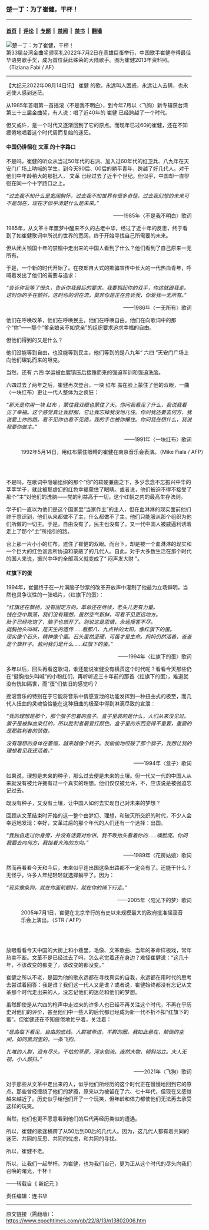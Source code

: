 ### 楚一丁：为了崔健，干杯！

---

#### [首页](../../../..?n13802006) &nbsp;|&nbsp; [评论](../../../../../epoch-comment?n13802006) &nbsp;|&nbsp; [专题](../../../../../epoch-special?n13802006) &nbsp;|&nbsp; [禁闻](../../../../../epoch-news?n13802006) &nbsp;|&nbsp; [禁书](../../../../../books?n13802006) &nbsp;|&nbsp; [翻墙](https://github.com/gfw-breaker/nogfw/blob/master/README.md?n13802006)


<div><img alt="楚一丁：为了崔健，干杯！" class="attachment-djy_600_400 size-djy_600_400 wp-post-image" src="https://i.epochtimes.com/assets/uploads/2022/08/id13802009-000_Par7712383-600x400.jpg"/>
<div class="caption">
 第33届台湾金曲奖颁奖礼2022年7月2日在高雄巨蛋举行，中国歌手崔健夺得最佳华语男歌手奖，成为首位获此殊荣的大陆歌手。图为崔健2013年资料照。（Tiziana Fabi / AF）
</div></div><hr/><div class="post_content" id="artbody" itemprop="articleBody">
 <!-- article content begin -->
 <p>
  【大纪元2022年08月14日讯】
  <ok href="https://www.epochtimes.com/gb/tag/%E5%B4%94%E5%81%A5.html">
   崔健
  </ok>
  的歌，永远叫人困惑，永远让人去猜，也永远使人感到迷茫。
 </p>
 <p>
  从1985年首唱第一首摇滚〈不是我不明白〉，到今年7月以〈飞狗〉新专辑获台湾第三十三届金曲奖，有人说：唱了近40年的
  <ok href="https://www.epochtimes.com/gb/tag/%E5%B4%94%E5%81%A5.html">
   崔健
  </ok>
  已经跨越了一个时代。
 </p>
 <p>
  但又或许，是一个时代又逐渐回到了它的原点。而现年已过60的崔健，还在不知疲倦地唱着这个时代周而复始的迷茫。
 </p>
 <h4>
  中国仍徘徊在
  <ok href="https://www.epochtimes.com/gb/tag/%E6%96%87%E9%9D%A9.html">
   文革
  </ok>
  的十字路口
 </h4>
 <p>
  不是吗，崔健的听众从当过50年代的右派、加入过60年代的红卫兵、八九年在天安门广场上呐喊的学生，到今天90后、00后的躺平青年，跨越了好几代人。对于他们中年龄稍大的那批人，
  <ok href="https://www.epochtimes.com/gb/tag/%E6%96%87%E9%9D%A9.html">
   文革
  </ok>
  已经过去了近半个世纪。但似乎，中国却一直徘徊在同一个十字路口之上。
 </p>
 <p>
  <em>
   “过去我不知什么是宽阔胸怀，过去我不知世界有很多奇怪，过去我幻想的未来可不是现在，现在才似乎清楚什么是未来。”
  </em>
 </p>
 <p style="text-align: right;">
  ——1985年〈不是我不明白〉歌词
 </p>
 <p>
  1985年，从文革十年噩梦中醒来不久的古老中华，经过了近十年的反思，终于看到了如崔健歌词中所说的世界的宽阔，终于开始寻找自己所需要的未来。
 </p>
 <p>
  但从闭关锁国十年的禁锢中走出来的中国人看到了什么？他们看到了自己原来一无所有。
 </p>
 <p>
  于是，一个新的时代开始了。在夜郎自大式的欺骗宣传中长大的一代热血青年，呼喊着发出了他们的需要与追求：
 </p>
 <p>
  <em>
   “告诉你我等了很久，告诉你我最后的要求。我要抓起你的双手，你这就跟我走。这时你的手在颤抖，这时你的泪在流，莫非你是正在告诉我，你爱我一无所有。”
  </em>
 </p>
 <p style="text-align: right;">
  ——1986年〈一无所有〉歌词
 </p>
 <p>
  他们在呼唤改革，他们在呼唤民主，他们在呼唤自由。他们在向歌词中的那个“你”——那个“爹亲娘亲不如党亲”的组织要求追求幸福的自由。
 </p>
 <p>
  但他们得到的又是什么？
 </p>
 <p>
  他们没能等到自由，也没能等到民主，他们等到的是八九年“
  <ok href="https://www.epochtimes.com/gb/tag/%E5%85%AD%E5%9B%9B.html">
   六四
  </ok>
  ”天安门广场上向他们碾轧而来的坦克。
 </p>
 <p>
  当然，还有
  <ok href="https://www.epochtimes.com/gb/tag/%E5%85%AD%E5%9B%9B.html">
   六四
  </ok>
  学运被血腥镇压后接踵而来的强迫军训和强迫洗脑。
 </p>
 <p>
  六四过去了两年之后，崔健再次登台，一块
  <ok href="https://www.epochtimes.com/gb/tag/%E7%BA%A2%E5%B8%83.html">
   红布
  </ok>
  盖在脸上蒙住了他的双眼，一曲〈一块红布〉更让一代人整体为之疯狂：
 </p>
 <p>
  <em>
   “那天是你用一块
   <ok href="https://www.epochtimes.com/gb/tag/%E7%BA%A2%E5%B8%83.html">
    红布
   </ok>
   ，蒙住我双眼也蒙住了天。你问我看见了什么，我说我看见了幸福。这个感觉真让我舒服，它让我忘掉我没地儿住。你问我还要去何方，我说要上你的路。看不见你也看不见路，我的手也被你攥住。你问我在想什么，我说我要你做主。”
  </em>
 </p>
 <p style="text-align: right;">
  ——1991年〈一块红布〉歌词
 </p>
 <figure aria-describedby="caption-attachment-13802007" class="wp-caption aligncenter" id="attachment_13802007" style="width: 600px">
  <ok href="https://i.epochtimes.com/assets/uploads/2022/08/id13802007-000_APP2000021178374-e1660409715862.jpg" target="_blank">
   <img alt="" class="size-large wp-image-13802007" src="https://i.epochtimes.com/assets/uploads/2022/08/id13802007-000_APP2000021178374-600x412.jpg"/>
  </ok>
  <br/><figcaption class="wp-caption-text" id="caption-attachment-13802007">
   1992年5月14日，用红布蒙住眼睛的崔健在南京音乐会表演。（Mike Fiala / AFP）
  </figcaption><br/>
 </figure><br/>
 <p>
  不是吗，在歌词中隐喻组织的那个“你”的软硬兼施之下，多少念念不忘振兴中华的莘莘学子，就此被那虚幻的红色幸福蒙住了眼睛。或者说，他们被迫不得不接受了那个“主”对他们的洗脑——党的利益高于一切，这个红朝之内的最高生存法则。
 </p>
 <p>
  学子们一直以为他们是这个国家里“当家作主”的主人，但在血淋淋的现实面前他们终于意识到，他们从来都做不了主，什么都做不了主。他们只能服从那个组织为他们所做的一切主。于是，自由没有了，民主也没有了。又一代中国人被威逼利诱着走上了那个“主”所指引的路。
 </p>
 <p>
  台上那一片小小的红布，遮住了崔健的双眼。而台下，却是被一个血淋淋的现实和一个巨大的红色谎言所协迫和蒙蔽了的几代人。自此，对于大多数生活在那个时代的国人来说，振兴中华的全部涵义就变成了“
  <ok href="https://www.epochtimes.com/gb/tag/%E9%97%B7%E5%A3%B0%E5%8F%91%E5%A4%A7%E8%B4%A2.html">
   闷声发大财
  </ok>
  ”。
 </p>
 <h4>
  红旗下的蛋
 </h4>
 <p>
  1994年，崔健终于在一片满脑子钞票的改革开放声中灌制了他最为立场鲜明，当然也具争议性的一张唱片，〈红旗下的蛋〉：
 </p>
 <p>
  <em>
   “红旗还在飘扬，没有固定方向。革命还在继续，老头儿更有力量。
  </em>
  <br/>
  <em>
   钱在空中飘荡，我们没有理想。虽然空气新鲜，可看不见更远地方。
  </em>
  <br/>
  <em>
   肚子已经吃饱了，脑子也想开了。别说这是恩情，永远报答不尽。
  </em>
  <br/>
  <em>
   挺胸抬头叫喊，是天生的遗传……看那八、九点钟的太阳，像红旗下的蛋。
  </em>
  <br/>
  <em>
   现实像个石头，精神像个蛋。石头虽然坚硬，可蛋才是生命。妈妈仍然活着，爸爸是个旗杆子。若问我们是什么……红旗下的蛋。”
  </em>
 </p>
 <p style="text-align: right;">
  ——1994年〈红旗下的蛋〉歌词
 </p>
 <p>
  多年以后，回头再看这歌词，谁还能说崔健没有横贯这个时代呢？看看今天那些仍在“挺胸抬头叫喊”的小粉红们，再听听近三十年前的那首〈红旗下的蛋〉，难道就没有恍如隔世，而“蛋”们依旧的感觉吗？
 </p>
 <p>
  摇滚音乐的特别在于它能将音乐中情感宣泄的功能发挥到一种扭曲式的极至，而几代人扭曲的灵魂恰恰能在这种扭曲的极至中得到淋漓尽致的宣泄：
 </p>
 <p>
  <em>
   “我的理想是那个，那个旗子包着的盒子。盒子里装的是什么，人们从来没见过。旗子是被鲜血染红的，所以胜利者最爱红颜色。盒子里的东西变得不重要，重要的是那胜利者的骄傲。
  </em>
 </p>
 <p>
  <em>
   没有理想的身体在萎缩，越来越像个耗子。我偷偷地咬破了那个旗子，我想让我的理想看见我还活着。”
  </em>
 </p>
 <p style="text-align: right;">
  ——1994年〈盒子〉歌词
 </p>
 <p>
  如果说，理想是未来的种子，那么过去便是未来的土壤。但一代又一代的中国人从来就没有被允许拥有过一个真实的理想。他们仅仅被允许，不，应该说是被强迫忘记过去。
 </p>
 <p>
  既没有种子，又没有土壤，让中国人如何去实现自己对未来的梦想？
 </p>
 <p>
  回顾从文革结束时开始的这一整个由梦幻、理想，和破灭所交织的时代，不少人会幸运地发现：幸好，文革过后的那个年代的人们还有一个选择：出国。
 </p>
 <p>
  <em>
   “我独自走过你身旁，并没有话要对你讲。我不敢抬头看着你的……噢脸庞。你问我要去向何方，我指着大海的方向。”
  </em>
 </p>
 <p style="text-align: right;">
  ——1989年〈花房姑娘〉歌词
 </p>
 <p>
  然而再看看今天和今后，未来似乎连出国这条出路都不一定会有了。还能干什么？无怪乎，许多人年纪轻轻就选择躺平了。因为：
 </p>
 <p>
  <em>
   “现实像条狗，就在你面前颤抖，就在你的绳下行走。”
  </em>
 </p>
 <p style="text-align: right;">
  ——2005年〈阳光下的梦〉歌词
 </p>
 <figure aria-describedby="caption-attachment-13802008" class="wp-caption aligncenter" id="attachment_13802008" style="width: 450px">
  <ok href="https://i.epochtimes.com/assets/uploads/2022/08/id13802008-000_HKG2005070240330-e1660410191366.jpg" target="_blank">
   <img alt="" class="wp-image-13802008" src="https://i.epochtimes.com/assets/uploads/2022/08/id13802008-000_HKG2005070240330-600x864.jpg"/>
  </ok>
  <br/><figcaption class="wp-caption-text" id="caption-attachment-13802008">
   2005年7月1日，崔健在北京举行的有史以来规模最大的政府批准摇滚音乐会上演出。（STR / AFP）
  </figcaption><br/>
 </figure><br/>
 <p>
  放眼看看今天中国的大街上和小巷里，毛像、文革歌曲、当年的革命样板戏，常年热卖不断。文革不是已经过去了吗，怎么老觉着还在身边？难怪崔健说：“这几十年，不该改变的都变了，该改变的都没变。”
 </p>
 <p>
  崔健之所以不老，是因为他的歌永远都在寻找真实的自我，永远都在用时代的思考去尝试着回答：我是谁？我们这一代人又是谁？或者说，崔健始终都没有忘记从文革那个时代走出来的人，没忘记他们的迷茫和他们的梦想。
 </p>
 <p>
  虽然即使是从六四的枪声中走过来的许多人也已经不再关注这个时代，不再在乎历史对他们的评价，甚至他们中一些人的后代都已经成为新一代不折不扣“红旗下的蛋”。但崔健还在不知疲倦地忙乎着，关注着：
 </p>
 <p>
  <em>
   “居高临下看见，自由的底线。人群被带进，羊群的圈。我如此悬在，颠倒的空间，如同黑洞里的，一条飞狗。
  </em>
 </p>
 <p>
  <em>
   扎堆的人群，没有尽头。干枯的草原，河水倒流。庞然大物，倾斜站立。大人无视，小人颤抖。”
  </em>
 </p>
 <p style="text-align: right;">
  ——2021年〈飞狗〉歌词
 </p>
 <p>
  对于那些从文革中走出来的人，似乎他们所经历的这个时代正在慢慢地回到它的原点。那些曾经缠绕了他们的梦魇，原来以为被留在了六、七十年代，但现在又感觉越来越近了。历史似乎给他们开了一个玩笑，但年龄和体力都使他们无法再去承受这样的玩笑。
 </p>
 <p>
  当然，他们也更不愿意看到他们的后代再经历类似的遭遇。
 </p>
 <p>
  所以，崔健的歌迷横跨了从50后到00后的几代人。因为，这几代人都有着共同的迷茫、共同的反思、共同的忧虑，和共同的寻找。
 </p>
 <p>
  所以，崔健不老。
 </p>
 <p>
  所以，让我们一起举杯。为崔健，也为我们自己，更为正从这个时代的尽头向我们召唤的曙光，干杯！
 </p>
 <p>
  ——转载自《
  <ok href="https://www.epochweekly.com/">
   新纪元
  </ok>
  》
 </p>
 <p>
  责任编辑：连书华
 </p>
 <!-- article content end -->
 <div id="below_article_ad">
 </div>
</div>


---

原文链接（需翻墙）：https://www.epochtimes.com/gb/22/8/13/n13802006.htm